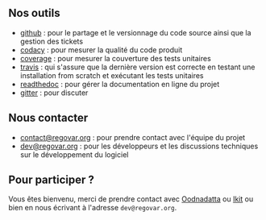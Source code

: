 ## Nos outils
 * [github](https://github.com/REGOVAR) : pour le partage et le versionnage du code source ainsi que la gestion des tickets
 * [codacy](https://www.codacy.com/app/Ikit/Regovar/dashboard) : pour mesurer la qualité du code produit
 * [coverage](https://pypi.python.org/pypi/coverage/) : pour mesurer la couverture des tests unitaires
 * [travis](https://travis-ci.org/REGOVAR/Regovar) : qui s'assure que la dernière version est correcte en testant une installation from scratch et exécutant les tests unitaires
 * [readthedoc](https://readthedocs.org/projects/regovar/) : pour gérer la documentation en ligne du projet
 * [gitter](https://gitter.im/labsquare/Regovar) : pour discuter
 
## Nous contacter
 * contact@regovar.org : pour prendre contact avec l'équipe du projet
 * dev@regovar.org : pour les développeurs et les discussions techniques sur le développement du logiciel

## Pour participer ?
Vous êtes bienvenu, merci de prendre contact avec [Oodnadatta](https://github.com/Oodnadatta) ou [Ikit](https://github.com/ikit) ou bien en nous écrivant à l'adresse `dev@regovar.org`.
